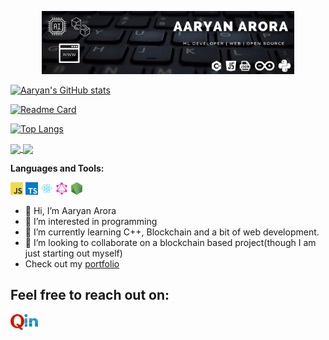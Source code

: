 <p align="center"><a href="https://aaryan2134.me/"><img width="80%" src="images/Banner.png"/></a></p>
  
[![Aaryan's GitHub stats](https://github-readme-stats.vercel.app/api?username=aaryan2134&show_icons=true&theme=radical&include_all_commits=true)](https://github.com/anuraghazra/github-readme-stats)
<!---
Theme options
dark, radical, merko, gruvbox, tokyonight, onedark, cobalt, synthwave, highcontrast, dracula
https://github.com/anuraghazra/github-readme-stats
--->
[![Readme Card](https://github-readme-stats.vercel.app/api/pin/?username=aaryan2134&repo=proctorLy)](https://github.com/anuraghazra/github-readme-stats)
<!---
To pin a repository on the readme using this
change repo to name of repo you want to show
https://github.com/anuraghazra/github-readme-stats
--->
[![Top Langs](https://github-readme-stats.vercel.app/api/top-langs/?username=aaryan2134&layout=compact)](https://github.com/anuraghazra/github-readme-stats)

<!---To stack images together--->
<a href="https://github.com/anuraghazra/github-readme-stats">
  <img align="center" src="https://github-readme-stats.vercel.app/api/pin/?username=anuraghazra&repo=github-readme-stats" />
</a>
<a href="https://github.com/anuraghazra/convoychat">
  <img align="center" src="https://github-readme-stats.vercel.app/api/pin/?username=anuraghazra&repo=convoychat" />
</a>

**Languages and Tools:**  

<code><img height="20" src="https://raw.githubusercontent.com/github/explore/80688e429a7d4ef2fca1e82350fe8e3517d3494d/topics/javascript/javascript.png"></code>
<code><img height="20" src="https://raw.githubusercontent.com/github/explore/80688e429a7d4ef2fca1e82350fe8e3517d3494d/topics/typescript/typescript.png"></code>
<code><img height="20" src="https://raw.githubusercontent.com/github/explore/80688e429a7d4ef2fca1e82350fe8e3517d3494d/topics/react/react.png"></code>
<code><img height="20" src="https://raw.githubusercontent.com/github/explore/5c058a388828bb5fde0bcafd4bc867b5bb3f26f3/topics/graphql/graphql.png"></code>
<code><img height="20" src="https://raw.githubusercontent.com/github/explore/80688e429a7d4ef2fca1e82350fe8e3517d3494d/topics/nodejs/nodejs.png"></code> 


- 👋 Hi, I’m Aaryan Arora
- 👀 I’m interested in programming
- 🌱 I’m currently learning C++, Blockchain and a bit of web development.
- 💞️ I’m looking to collaborate on a blockchain based project(though I am just starting out myself)
- Check out my [portfolio](https://aaryan2134.me/)

## Feel free to reach out on: 
[<img align="left" alt="Aaryan-Arora-3" width="22px" src="images/quora.png" />](https://www.quora.com/profile/Aaryan-Arora-3)

[<img align="left" alt="aaryan-arora-a956b8203 | LinkedIn" width="22px" src="images/linkedin.png" />](https://www.linkedin.com/in/aaryan-arora-a956b8203/)

<br />

<!---
aaryan2134/aaryan2134 is a ✨ special ✨ repository because its `README.md` (this file) appears on your GitHub profile.
You can click the Preview link to take a look at your changes.
--->
